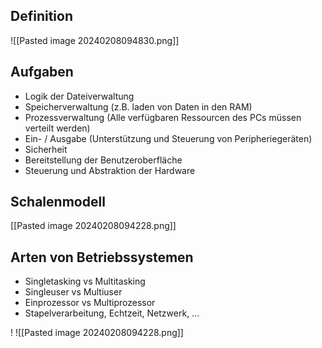 ## Definition
![[Pasted image 20240208094830.png]]
## Aufgaben
+ Logik der Dateiverwaltung 
+ Speicherverwaltung (z.B. laden von Daten in den RAM)
+ Prozessverwaltung (Alle verfügbaren Ressourcen des PCs müssen verteilt werden)
+ Ein- / Ausgabe (Unterstützung und Steuerung von Peripheriegeräten)
+ Sicherheit
+ Bereitstellung der Benutzeroberfläche
+ Steuerung und Abstraktion der Hardware

## Schalenmodell
[[Pasted image 20240208094228.png]]
## Arten von Betriebssystemen
+ Singletasking vs Multitasking 
+ Singleuser vs Multiuser
+ Einprozessor vs Multiprozessor 
+ Stapelverarbeitung, Echtzeit, Netzwerk, ...



!
![[Pasted image 20240208094228.png]]
